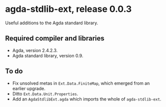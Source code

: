 # agda-stdlib-ext, release 0.0.3

Useful additions to the Agda standard library.

## Required compiler and libraries

* Agda, version 2.4.2.3.
* Agda standard library, version 0.9.

## To do

* Fix unsolved metas in `Ext.Data.FiniteMap`, which emerged from an earlier upgrade.
* Ditto `Ext.Data.Unit.Properties`.
* Add an `AgdaStdlibExt.agda` which imports the whole of `agda-stdlib-ext`.
